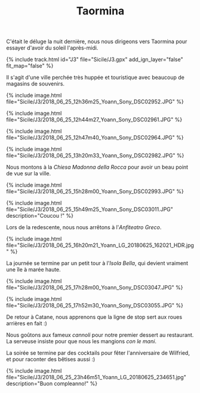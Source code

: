 ﻿---
title: "Taormina"
permalink: /Sicile/J3/
sidebar:
  nav: "sicile"
enable_tracks: true
---

C'était le déluge la nuit dernière, nous nous dirigeons vers Taormina pour essayer d'avoir du soleil l'après-midi.

{% include track.html id="J3" file="Sicile/J3.gpx" add_ign_layer="false" fit_map="false" %}

Il s'agit d'une ville perchée très huppée et touristique avec beaucoup de magasins de souvenirs.

{% include image.html file="Sicile/J3/2018_06_25_12h36m25_Yoann_Sony_DSC02952.JPG" %}

{% include image.html file="Sicile/J3/2018_06_25_12h44m27_Yoann_Sony_DSC02961.JPG" %}

{% include image.html file="Sicile/J3/2018_06_25_12h47m40_Yoann_Sony_DSC02964.JPG" %}

{% include image.html file="Sicile/J3/2018_06_25_13h20m33_Yoann_Sony_DSC02982.JPG" %}

Nous montons à la *Chiesa Madonna della Rocca* pour avoir un beau point de vue sur la ville.

{% include image.html file="Sicile/J3/2018_06_25_15h28m00_Yoann_Sony_DSC02993.JPG" %}

{% include image.html file="Sicile/J3/2018_06_25_15h49m25_Yoann_Sony_DSC03011.JPG" description="Coucou !" %}

Lors de la redescente, nous nous arrêtons à l'*Anfiteatro Greco*.

{% include image.html file="Sicile/J3/2018_06_25_16h20m21_Yoann_LG_20180625_162021_HDR.jpg" %}

La journée se termine par un petit tour à l'*Isola Bella*, qui devient vraiment une île à marée haute.

{% include image.html file="Sicile/J3/2018_06_25_17h28m00_Yoann_Sony_DSC03047.JPG" %}

{% include image.html file="Sicile/J3/2018_06_25_17h52m30_Yoann_Sony_DSC03055.JPG" %}

De retour à Catane, nous apprenons que la ligne de stop sert aux roues arrières en fait :)

Nous goûtons aux fameux *cannoli* pour notre premier dessert au restaurant. La serveuse insiste pour que nous les mangions *con le mani*.

La soirée se termine par des cocktails pour fêter l'anniversaire de Wilfried, et pour raconter des bêtises aussi :)

{% include image.html file="Sicile/J3/2018_06_25_23h46m51_Yoann_LG_20180625_234651.jpg" description="Buon compleanno!" %}
